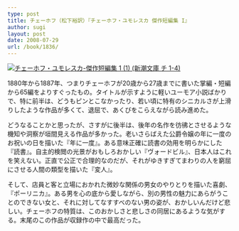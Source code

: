 ```yaml
---
type: post
title: チェーホフ（松下裕訳）『チェーホフ・ユモレスカ 傑作短編集 I』
author: sugi
layout: post
date: 2008-07-29
url: /book/1836/
---
```

<a href="http://www.amazon.co.jp/exec/obidos/ASIN/4102065067/chezsugi-22/ref=nosim/" onclick="_gaq.push(['_trackEvent', 'outbound-article', 'http://www.amazon.co.jp/exec/obidos/ASIN/4102065067/chezsugi-22/ref=nosim/', '']);" name="amazletlink" target="_blank"><img src="http://i0.wp.com/ecx.images-amazon.com/images/I/51rWXmd12uL._SL160_.jpg?w=660" alt="チェーホフ・ユモレスカ-傑作短編集 1 (1) (新潮文庫 チ 1-4)" class="alignleft" data-recalc-dims="1" /></a>

1880年から1887年、つまりチェーホフが20歳から27歳までに書いた掌編・短編から65編をよりすぐったもの。タイトルが示すように軽いユーモア小説ばかりで、特に前半は、どうもピンとこなかったり、若い頃に特有のシニカルさが上滑りしたような作品が多くて、退屈で、あくびをこらえながら読み進めた。

どうなることかと思ったが、さすがに後半は、後年の名作を彷彿とさせるような機知や洞察が垣間見える作品が多かった。老いさらばえた公爵令嬢の年に一度のお祝いの日を描いた『年に一度』。ある意味正確に読書の効用を明らかにした『読書』。自主的検閲の光景がおもしろおかしい『ヴォードビル』、日本人はこれを笑えない。正直で公正で合理的なのだが、それがゆきすぎてまわりの人を窮屈にさせる人間の類型を描いた『変人』。

そして、店員と客と立場におかれた微妙な関係の男女のやりとりを描いた喜劇、『ポーリニカ』。ある男を心の底から愛しながら、別の男性の魅力にあらがうことのできない女と、それに対してなすすべのない男の姿が、おかしいんだけど悲しい。チェーホフの特質は、このおかしさと悲しさの同居にあるような気がする。末尾のこの作品が収録作の中で最高だった。

